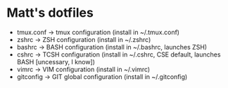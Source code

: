 # Matt's dotfiles

* tmux.conf -> tmux configuration (install in ~/.tmux.conf)
* zshrc -> ZSH configuration (install in ~/.zshrc)
* bashrc -> BASH configuration (install in ~/.bashrc, launches ZSH)
* cshrc -> TCSH configuration (install in ~/.cshrc, CSE default, launches BASH [uncessary, I know])
* vimrc -> VIM configuration (install in ~/.vimrc)
* gitconfig -> GIT global configuration (install in ~/.gitconfig)


